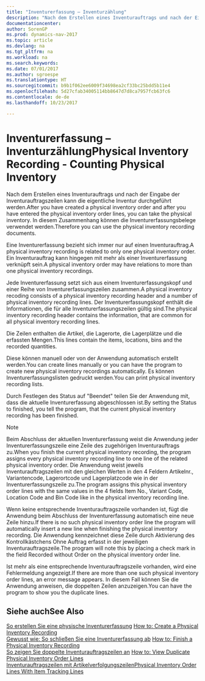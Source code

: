 ```yaml
---
title: "Inventurerfassung – Inventurzählung"
description: "Nach dem Erstellen eines Inventurauftrags und nach der Eingabe der Inventurauftragszeilen kann die eigentliche Inventur durchgeführt werden. In diesem Zusammenhang können die Inventurerfassungsbelege verwendet werden."
documentationcenter: 
author: SorenGP
ms.prod: dynamics-nav-2017
ms.topic: article
ms.devlang: na
ms.tgt_pltfrm: na
ms.workload: na
ms.search.keywords: 
ms.date: 07/01/2017
ms.author: sgroespe
ms.translationtype: HT
ms.sourcegitcommit: b9b1f062ee6009f34698ea2cf33bc25bdd5b11e4
ms.openlocfilehash: 5d27cfab34005114bb8647d7d8ca7957fcb63fc6
ms.contentlocale: de-de
ms.lasthandoff: 10/23/2017

---
```

# <a name="physical-inventory-recording---counting-physical-inventory"></a><span data-ttu-id="8ac66-104">Inventurerfassung – Inventurzählung</span><span class="sxs-lookup"><span data-stu-id="8ac66-104">Physical Inventory Recording - Counting Physical Inventory</span></span>
<span data-ttu-id="8ac66-105">Nach dem Erstellen eines Inventurauftrags und nach der Eingabe der Inventurauftragszeilen kann die eigentliche Inventur durchgeführt werden.</span><span class="sxs-lookup"><span data-stu-id="8ac66-105">After you have created a physical inventory order and after you have entered the physical inventory order lines, you can take the physical inventory.</span></span> <span data-ttu-id="8ac66-106">In diesem Zusammenhang können die Inventurerfassungsbelege verwendet werden.</span><span class="sxs-lookup"><span data-stu-id="8ac66-106">Therefore you can use the physical inventory recording documents.</span></span>  

<span data-ttu-id="8ac66-107">Eine Inventurerfassung bezieht sich immer nur auf einen Inventurauftrag.</span><span class="sxs-lookup"><span data-stu-id="8ac66-107">A physical inventory recording is related to only one physical inventory order.</span></span> <span data-ttu-id="8ac66-108">Ein Inventurauftrag kann hingegen mit mehr als einer Inventurerfassung verknüpft sein.</span><span class="sxs-lookup"><span data-stu-id="8ac66-108">A physical inventory order may have relations to more than one physical inventory recordings.</span></span>  

<span data-ttu-id="8ac66-109">Jede Inventurerfassung setzt sich aus einem Inventurerfassungskopf und einer Reihe von Inventurerfassungszeilen zusammen.</span><span class="sxs-lookup"><span data-stu-id="8ac66-109">A physical inventory recoding consists of a physical inventory recording header and a number of physical inventory recording lines.</span></span> <span data-ttu-id="8ac66-110">Der Inventurerfassungskopf enthält die Informationen, die für alle Inventurerfassungszeilen gültig sind.</span><span class="sxs-lookup"><span data-stu-id="8ac66-110">The physical inventory recording header contains the information, that are common for all physical inventory recording lines.</span></span>  

<span data-ttu-id="8ac66-111">Die Zeilen enthalten die Artikel, die Lagerorte, die Lagerplätze und die erfassten Mengen.</span><span class="sxs-lookup"><span data-stu-id="8ac66-111">This lines contain the items, locations, bins and the recorded quantities.</span></span>  

<span data-ttu-id="8ac66-112">Diese können manuell oder von der Anwendung automatisch erstellt werden.</span><span class="sxs-lookup"><span data-stu-id="8ac66-112">You can create lines manually or you can have the program to create new physical inventory recordings automatically.</span></span> <span data-ttu-id="8ac66-113">Es können Inventurerfassungslisten gedruckt werden.</span><span class="sxs-lookup"><span data-stu-id="8ac66-113">You can print physical inventory recording lists.</span></span>  

<span data-ttu-id="8ac66-114">Durch Festlegen des Status auf "Beendet" teilen Sie der Anwendung mit, dass die aktuelle Inventurerfassung abgeschlossen ist.</span><span class="sxs-lookup"><span data-stu-id="8ac66-114">By setting the Status to finished, you tell the program, that the current physical inventory recording has been finished.</span></span>  

> [!NOTE]  
>  <span data-ttu-id="8ac66-115">Beim Abschluss der aktuellen Inventurerfassung weist die Anwendung jeder Inventurerfassungszeile eine Zeile des zugehörigen Inventurauftrags zu.</span><span class="sxs-lookup"><span data-stu-id="8ac66-115">When you finish the current physical inventory recording, the program assigns every physical inventory recording line to one line of the related physical inventory order.</span></span> <span data-ttu-id="8ac66-116">Die Anwendung weist jeweils Inventurauftragszeilen mit den gleichen Werten in den 4 Feldern  Artikelnr.,  Variantencode,  Lagerortcode und  Lagerplatzcode wie in der Inventurerfassungszeile zu.</span><span class="sxs-lookup"><span data-stu-id="8ac66-116">The program assigns this physical inventory order lines with the same values in the 4 fields Item No., Variant Code, Location Code and Bin Code like in the physical inventory recording line.</span></span>  
>   
>  <span data-ttu-id="8ac66-117">Wenn keine entsprechende Inventurauftragszeile vorhanden ist, fügt die Anwendung beim Abschluss der Inventurerfassung automatisch eine neue Zeile hinzu.</span><span class="sxs-lookup"><span data-stu-id="8ac66-117">If there is no such physical inventory order line the program will automatically insert a new line when finishing the physical inventory recording.</span></span> <span data-ttu-id="8ac66-118">Die Anwendung kennzeichnet diese Zeile durch Aktivierung des Kontrollkästchens Ohne Auftrag erfasst in der jeweiligen Inventurauftragszeile.</span><span class="sxs-lookup"><span data-stu-id="8ac66-118">The program will note this by placing a check mark in the field Recorded without Order on the physical inventory order line.</span></span>  
>   
>  <span data-ttu-id="8ac66-119">Ist mehr als eine entsprechende Inventurauftragszeile vorhanden, wird eine Fehlermeldung angezeigt.</span><span class="sxs-lookup"><span data-stu-id="8ac66-119">If there are more than one such physical inventory order lines, an error message appears.</span></span> <span data-ttu-id="8ac66-120">In diesem Fall können Sie die Anwendung anweisen, die doppelten Zeilen anzuzeigen.</span><span class="sxs-lookup"><span data-stu-id="8ac66-120">You can have the program to show you the duplicate lines.</span></span>  

## <a name="see-also"></a><span data-ttu-id="8ac66-121">Siehe auch</span><span class="sxs-lookup"><span data-stu-id="8ac66-121">See Also</span></span>  
 <span data-ttu-id="8ac66-122">[So erstellen Sie eine physische Inventurerfassung](how-to-create-a-physical-inventory-recording.md) </span><span class="sxs-lookup"><span data-stu-id="8ac66-122">[How to: Create a Physical Inventory Recording](how-to-create-a-physical-inventory-recording.md) </span></span>  
 <span data-ttu-id="8ac66-123">[Gewusst wie: So schließen Sie eine Inventurerfassung ab](how-to-finish-a-physical-inventory-recording.md) </span><span class="sxs-lookup"><span data-stu-id="8ac66-123">[How to: Finish a Physical Inventory Recording](how-to-finish-a-physical-inventory-recording.md) </span></span>  
 <span data-ttu-id="8ac66-124">[So zeigen Sie doppelte Inventurauftragszeilen an](how-to-view-physical-inventory-order-lines.md) </span><span class="sxs-lookup"><span data-stu-id="8ac66-124">[How to: View Duplicate Physical Inventory Order Lines](how-to-view-physical-inventory-order-lines.md) </span></span>  
 [<span data-ttu-id="8ac66-125">Inventurauftragszeilen mit Artikelverfolgungszeilen</span><span class="sxs-lookup"><span data-stu-id="8ac66-125">Physical Inventory Order Lines With Item Tracking Lines</span></span>](physical-inventory-order-lines-with-item-tracking-lines.md)


